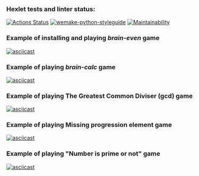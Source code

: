### Hexlet tests and linter status:
[![Actions Status](https://github.com/oleja-iv/python-project-49/workflows/hexlet-check/badge.svg)](https://github.com/oleja-iv/python-project-49/actions)
[![wemake-python-styleguide](https://img.shields.io/badge/style-wemake-000000.svg)](https://github.com/wemake-services/wemake-python-styleguide)
[![Maintainability](https://api.codeclimate.com/v1/badges/ada1a855e47817f5994d/maintainability)](https://codeclimate.com/github/oleja-iv/python-project-49/maintainability)


### Example of installing and playing _*brain-even*_ game
[![asciicast](https://asciinema.org/a/570453.svg)](https://asciinema.org/a/570453)


### Example of playing _*brain-calc*_ game
[![asciicast](https://asciinema.org/a/570746.svg)](https://asciinema.org/a/570746)


### Example of playing The Greatest Common Diviser (gcd) game
[![asciicast](https://asciinema.org/a/570944.svg)](https://asciinema.org/a/570944)


### Example of playing Missing progression element game
[![asciicast](https://asciinema.org/a/571266.svg)](https://asciinema.org/a/571266)


### Example of playing "Number is prime or not" game
[![asciicast](https://asciinema.org/a/571458.svg)](https://asciinema.org/a/571458)
